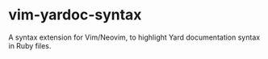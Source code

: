 # vim-yardoc-syntax
A syntax extension for Vim/Neovim, to highlight Yard documentation syntax in Ruby files.
